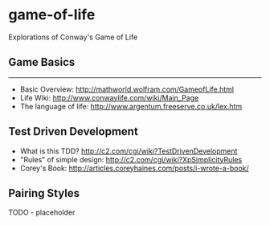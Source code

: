 # game-of-life

Explorations of Conway's Game of Life

## Game Basics
------------------
  - Basic Overview: http://mathworld.wolfram.com/GameofLife.html
  - Life Wiki: http://www.conwaylife.com/wiki/Main_Page
  - The language of life: http://www.argentum.freeserve.co.uk/lex.htm


## Test Driven Development

  - What is this TDD? http://c2.com/cgi/wiki?TestDrivenDevelopment
  - "Rules" of simple design: http://c2.com/cgi/wiki?XpSimplicityRules
  - Corey's Book: http://articles.coreyhaines.com/posts/i-wrote-a-book/

## Pairing Styles
TODO - placeholder
